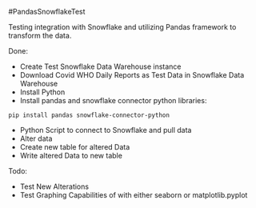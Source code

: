 #PandasSnowflakeTest

Testing integration with Snowflake and utilizing Pandas framework to transform the data.

Done:
- Create Test Snowflake Data Warehouse instance
- Download Covid WHO Daily Reports as Test Data in Snowflake Data Warehouse
- Install Python
- Install pandas and snowflake connector python libraries:
```
pip install pandas snowflake-connector-python
```
- Python Script to connect to Snowflake and pull data
- Alter data
- Create new table for altered Data
- Write altered Data to new table

Todo:
- Test New Alterations
- Test Graphing Capabilities of with either seaborn or matplotlib.pyplot
